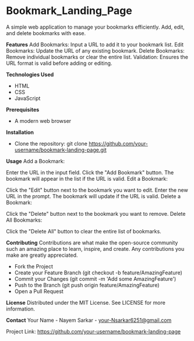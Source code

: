 # Bookmark_Landing_Page

A simple web application to manage your bookmarks efficiently. Add, edit, and delete bookmarks with ease.

__Features__
Add Bookmarks: Input a URL to add it to your bookmark list.
Edit Bookmarks: Update the URL of any existing bookmark.
Delete Bookmarks: Remove individual bookmarks or clear the entire list.
Validation: Ensures the URL format is valid before adding or editing.

__Technologies Used__
 - HTML
 - CSS
 - JavaScript

__Prerequisites__
  - A modern web browser

__Installation__
 - Clone the repository:
   git clone https://github.com/your-username/bookmark-landing-page.git

__Usage__
Add a Bookmark:

Enter the URL in the input field.
Click the "Add Bookmark" button.
The bookmark will appear in the list if the URL is valid.
Edit a Bookmark:

Click the "Edit" button next to the bookmark you want to edit.
Enter the new URL in the prompt.
The bookmark will update if the URL is valid.
Delete a Bookmark:

Click the "Delete" button next to the bookmark you want to remove.
Delete All Bookmarks:

Click the "Delete All" button to clear the entire list of bookmarks.

__Contributing__
Contributions are what make the open-source community such an amazing place to learn, inspire, and create. Any contributions you make are greatly appreciated.

 - Fork the Project
 - Create your Feature Branch (git checkout -b feature/AmazingFeature)
 - Commit your Changes (git commit -m 'Add some AmazingFeature')
 - Push to the Branch (git push origin feature/AmazingFeature)
 - Open a Pull Request

__License__
Distributed under the MIT License. See LICENSE for more information.

__Contact__
Your Name - Nayem Sarkar - your-Nsarkar6251@gmail.com

Project Link: https://github.com/your-username/bookmark-landing-page

